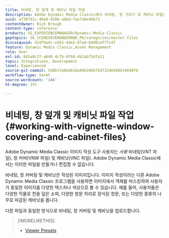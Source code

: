 ```yaml
---
title: 비네팅, 창 덮개 및 캐비닛 파일 작업
description: Adobe Dynamic Media Classic에서 비네팅, 창 가리기 및 캐비닛 파일을 사용하여 작업하는 방법을 알아봅니다.
uuid: a738791c-4be0-4286-abbd-fae7a0e4bb73
contentOwner: Rick Brough
content-type: reference
products: SG_EXPERIENCEMANAGER/Dynamic-Media-Classic
geptopics: SG_SCENESEVENONDEMAND_PK/categories/master_files
discoiquuid: 42df9adc-e563-4de2-87a4-bd40cef77cdf
feature: Dynamic Media Classic,Asset Management
role: User
exl-id: 8d1e0c37-a648-4c7b-8f68-4b2ab71dfa11
topic: Integrations, Development
level: Experienced
source-git-commit: 5d8b7cb8b4616a998346675d7324b568634698fb
workflow-type: tm+mt
source-wordcount: '144'
ht-degree: 15%

---
```


# 비네팅, 창 덮개 및 캐비닛 파일 작업{#working-with-vignette-window-covering-and-cabinet-files}

Adobe Dynamic Media Classic 이미지 작성 도구 사용자는 *사용* 비네팅(VNT 파일), 창 커버(VNW 파일) 및 캐비닛(VNC 파일). Adobe Dynamic Media Classic에서는 이러한 파일을 만들거나 편집할 수 없습니다.

비네팅, 창 커버링 및 캐비닛은 작성된 이미지입니다. 이미지 작성이라는 다른 Adobe Dynamic Media Classic 프로그램을 사용하면 이미지에서 객체를 마스킹하여 사용자가 동일한 이미지를 다양한 텍스처나 색상으로 볼 수 있습니다. 예를 들어, 사용자들은 다양한 직물로 천을 덮은 소파, 다양한 창문 처리로 장식된 창문, 또는 다양한 종류의 나무로 마감된 캐비닛을 봅니다.

다른 파일과 동일한 방식으로 비네팅, 창 커버링 및 캐비닛을 업로드합니다.

>[!MORELIKETHIS]
>
>* [Viewer Presets](application-setup.md#viewer_presets)
